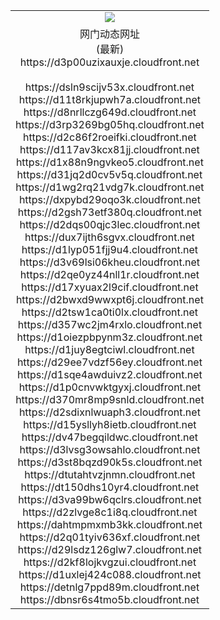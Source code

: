 ﻿<table>
  <tr></tr>
  <tr><td colspan=2 align=center><img src="https://d3p00uzixauxje.cloudfront.net/Up/oGate.jpg" /></td></tr>
  <tr><td colspan=2 align=center>网门动态网址<br/>(最新)
<br>https://d3p00uzixauxje.cloudfront.net
<br/>
<br>https://dsln9scijv53x.cloudfront.net
<br>https://d11t8rkjupwh7a.cloudfront.net
<br>https://d8nrllczg649d.cloudfront.net
<br>https://d3rp3269bg05hq.cloudfront.net
<br>https://d2c86f2roeifki.cloudfront.net
<br>https://d117av3kcx81jj.cloudfront.net
<br>https://d1x88n9ngvkeo5.cloudfront.net
<br>https://d31jq2d0cv5v5q.cloudfront.net
<br>https://d1wg2rq21vdg7k.cloudfront.net
<br>https://dxpybd29oqo3k.cloudfront.net
<br>https://d2gsh73etf380q.cloudfront.net
<br>https://d2dqs00qjc3lec.cloudfront.net
<br>https://dux7ijth6sgvx.cloudfront.net
<br>https://d1lyp051fjj9u4.cloudfront.net
<br>https://d3v69lsi06kheu.cloudfront.net
<br>https://d2qe0yz44nll1r.cloudfront.net
<br>https://d17xyuax2l9cif.cloudfront.net
<br>https://d2bwxd9wwxpt6j.cloudfront.net
<br>https://d2tsw1ca0ti0lx.cloudfront.net
<br>https://d357wc2jm4rxlo.cloudfront.net
<br>https://d1oiezpbpynm3z.cloudfront.net
<br>https://d1juy8egtciwl.cloudfront.net
<br>https://d29ee7vdzf56ey.cloudfront.net
<br>https://d1sqe4awduivz2.cloudfront.net
<br>https://d1p0cnvwktgyxj.cloudfront.net
<br>https://d370mr8mp9snld.cloudfront.net
<br>https://d2sdixnlwuaph3.cloudfront.net
<br>https://d15ysllyh8ietb.cloudfront.net
<br>https://dv47begqildwc.cloudfront.net
<br>https://d3lvsg3owsahlo.cloudfront.net
<br>https://d3st8bqzd90k5s.cloudfront.net
<br>https://dtutahtvzjnmn.cloudfront.net
<br>https://dt150dhs10yr4.cloudfront.net
<br>https://d3va99bw6qclrs.cloudfront.net
<br>https://d2zlvge8c1i8q.cloudfront.net
<br>https://dahtmpmxmb3kk.cloudfront.net
<br>https://d2q01tyiv636xf.cloudfront.net
<br>https://d29lsdz126glw7.cloudfront.net
<br>https://d2kf8lojkvgzui.cloudfront.net
<br>https://d1uxlej424c088.cloudfront.net
<br>https://detnlg7ppd89m.cloudfront.net
<br>https://dbnsr6s4tmo5b.cloudfront.net
    </td>
  </tr>
</table>
